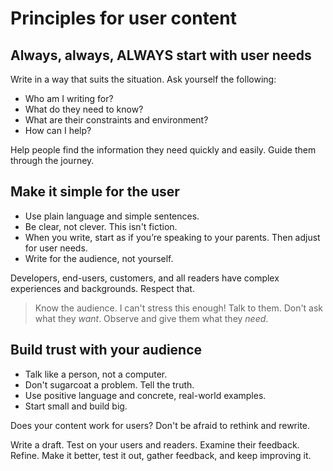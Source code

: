 # Principles for user content

## Always, always, ALWAYS start with user needs


Write in a way that suits the situation. Ask yourself the following: 

* Who am I writing for? 
* What do they need to know? 
* What are their constraints and environment?
* How can I help?

Help people find the information they need quickly and easily. Guide them through the journey.

## Make it simple for the user

* Use plain language and simple sentences.
* Be clear, not clever. This isn't fiction.
* When you write, start as if you’re speaking to your parents. Then adjust for user needs.
* Write for the audience, not yourself.

Developers, end-users, customers, and all readers have complex experiences and backgrounds. Respect that.

> Know the audience. I can't stress this enough! Talk to them. Don't ask what they *want*. Observe and give them what they *need*.

## Build trust with your audience

* Talk like a person, not a computer.
* Don't sugarcoat a problem. Tell the truth.
* Use positive language and concrete, real-world examples.
* Start small and build big.

Does your content work for users? Don't be afraid to rethink and rewrite.

Write a draft. Test on your users and readers. Examine their feedback.
Refine. Make it better, test it out, gather feedback, and keep improving it.

